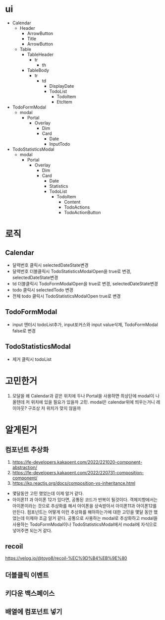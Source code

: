 # ui
- Calendar
  - Header
    - ArrowButton
    - Title
    - ArrowButton
  - Table
    - TableHeader
      - tr
        - th
    - TableBody
      - tr
        - td
          - DisplayDate
          - TodoList
            - TodoItem
            - EtcItem
- TodoFormModal
  - modal
    - Portal
      - Overlay
        - Dim
        - Card
          - Date
          - InputTodo
- TodoStatisticsModal
  - modal
    - Portal
      - Overlay
        - Dim
        - Card
          - Date
          - Statistics
          - TodoList
            - TodoItem
               - Content
               - TodoActions
                - TodoActionButton
# 로직
## Calendar
- 달력번호 클릭시 selectedDateState변경
- 달력번호 더블클릭시 TodoStatisticsModalOpen을 true로 변경, selectedDateState변경
- td 더블클릭시 TodoFormModalOpen을 true로 변경, selectedDateState변경
- todo 클릭시 selectedTodo 변경
- 전체 todo 클릭시 TodoStatisticsModalOpen true로 변경
## TodoFormModal
- input 엔터시 todoList추가, input포커스와 input value삭제, TodoFormModal false로 변경 
## TodoStatisticsModal
- 제거 클릭시 todoList

# 고민한거
1. 모달을 왜 Calendar과 같은 위치에 두나
Portal을 사용하면 최상단에 modal이 나올텐데 저 위치에 있을 필요가 있을까 고민. modal은 calendar위에 띄우는거니 레이아웃? 구조상 저 위치가 맞지 않을까
# 알게된거
## 컴포넌트 추상화
1. https://fe-developers.kakaoent.com/2022/221020-component-abstraction/
2. https://fe-developers.kakaoent.com/2022/220731-composition-component/
3. https://ko.reactjs.org/docs/composition-vs-inheritance.html

- 몇달동안 고민 했었는데 이제 알거 같다. 
- 아이폰11 과 아이폰 12가 있다면, 공통된 코드가 반복이 될것이다. 객체지향에서는 아이폰이라는 것으로 추상화를 해서 아이폰을 상속받아서 아이폰11과 아이폰12를 만든다. 컴포넌트는 어떻게 이런 추상화를 해야하는가에 대한 고민을 몇달 동안 했었는데 이제야 조금 알거 같다. 공통으로 사용하는 modal로 추상화하고 modal을 사용하는 TodoFormModal이나 TodoStatisticsModal에서 modal에 자식으로 넣어주면 되는거 같다.
## recoil
https://velog.io/@toyo8/recoil-%EC%9D%B4%EB%9E%80
## 더블클릭 이벤트
## 키다운 백스페이스
## 배열에 컴포넌트 넣기

